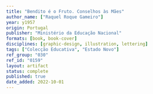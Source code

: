 ```yaml
---
title: "Bendito é o Fruto. Conselhos às Mães"
author_name: ["Raquel Roque Gameiro"]
year: y1957
origin: Portugal
publisher: "Ministério da Educação Nacional"
formats: [book, book-cover]
disciplines: [graphic-design, illustration, lettering]
tags: ["Colecção Educativa", "Estado Novo"]
ref_group: "030"
ref_id: "0159"
layout: artifact
status: complete
published: true
date_added: 2022-10-01
---
```

